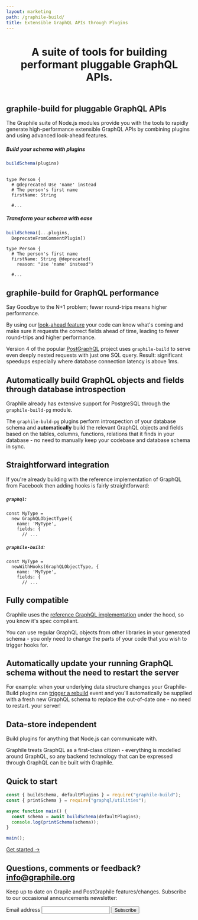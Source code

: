 ```yaml
---
layout: marketing
path: /graphile-build/
title: Extensible GraphQL APIs through Plugins
---
```


<!-- **************************************** -->

<header class='hero'>
<div class='hero-block center'>

# A suite of tools for building performant pluggable GraphQL APIs.

</div><!-- /container -->
</header>


<!-- **************************************** -->

<section>
<div class='container center'>

<div class='row'>
<div class='col-xs-12'>
<div class='hero-block'>

## graphile-build for pluggable GraphQL APIs

The Graphile suite of Node.js modules provide you with the tools to rapidly
generate high-performance extensible GraphQL APIs by combining plugins and
using advanced look-ahead features.

</div>
<div class='row'>
<div class='col-lg-6 col-xs-12'>

##### Build your schema with plugins
```js
buildSchema(plugins)
 
```

```graphql{2}
type Person {
  # @deprecated Use 'name' instead
  # The person's first name
  firstName: String

  #...
```

</div><!-- /col-6 -->
<div class='col-lg-6 col-xs-12'>

##### Transform your schema with ease
```js
buildSchema([...plugins,
  DeprecateFromCommentPlugin])
```

```graphql{3-4}
type Person {
  # The person's first name
  firstName: String @deprecated(
    reason: "Use 'name' instead")

  #...
```

</div>
</div>
</div>
</section>

<!-- **************************************** -->

<section>
<div class='container center'>
<div class='row'>
<div class='col-xs-12'>
<div class='hero-block'>

## graphile-build for GraphQL performance

Say Goodbye to the N+1 problem; fewer round-trips means higher performance.

By using our [look-ahead feature](/graphile-build/look-ahead/) your code can
know what's coming and make sure it requests the correct fields ahead of time,
leading to fewer round-trips and higher performance.

Version 4 of the popular
[PostGraphQL](https://github.com/postgraphql/postgraphql) project uses `graphile-build`
to serve even deeply nested requests with just one SQL query. Result: significant
speedups especially where database connection latency is above 1ms.

</div>
</div><!-- /col-xs-12 -->

</div><!-- /row -->
</div><!-- /container -->
</section>

<!-- **************************************** -->

<section>
<div class='container center'>
<div class='row'>
<div class='col-xs-12'>
<div class='hero-block'>

## Automatically build GraphQL objects and fields through database introspection

Graphile already has extensive support for PostgreSQL through the
`graphile-build-pg` module.

The `graphile-buld-pg` plugins perform introspection of your
database schema and **automatically** build the relevant GraphQL objects and fields
based on the tables, columns, functions, relations that it finds in your
database - no need to manually keep your codebase and database schema in sync.

</div>
</div>

</div><!-- /row -->
</div><!-- /container -->
</section>


<!-- **************************************** -->

<section>
<div class='container center'>
<div class='row'>
<div class='col-xs-12'>
<div class='hero-block'>

## Straightforward integration

If you're already building with the reference implementation of GraphQL from
Facebook then adding hooks is fairly straightforward:

</div>
<div class='container center'>
<div class='row'>

<div class='col-xs-12 col-lg-6'>

##### `graphql`:

```js{2}
const MyType =
  new GraphQLObjectType({
    name: 'MyType',
    fields: {
      // ...
```

</div><!-- /col-6 -->
<div class='col-xs-12 col-lg-6'>

##### `graphile-build`:

```js{2}
const MyType =
  newWithHooks(GraphQLObjectType, {
    name: 'MyType',
    fields: {
      // ...
```

</div><!-- /col-6 -->

</div><!-- /row -->
</div><!-- /container -->
</section>



<!-- **************************************** -->

<section>
<div class='container center'>
<div class='row'>
<div class='col-xs-12'>
<div class='hero-block'>

## Fully compatible

Graphile uses the <a href="http://graphql.org/graphql-js/">reference GraphQL implementation</a>
under the hood, so you know it's spec compliant.

You can use regular GraphQL objects from other libraries in your generated
schema - you only need to change the parts of your code that you wish to trigger hooks for.

</div>
</div>
</div><!-- /row -->
</div><!-- /container -->
</section>

<!-- **************************************** -->

<section>
<div class='container center'>
<div class='row'>
<div class='col-xs-12'>
<div class='hero-block'>

## Automatically update your running GraphQL schema without the need to restart the server

For example: when your underlying data structure changes your Graphile-Build
plugins can [trigger a rebuild](/graphile-build/schema-builder/#plugin-methods) event and you'll automatically be supplied with a
fresh new GraphQL schema to replace the out-of-date one - no need to restart.
your server!

</div>
</div><!-- /col-9 -->

</div><!-- /row -->
</div><!-- /container -->
</section>



<!-- **************************************** -->

<section>
<div class='container center'>
<div class='row'>
<div class='col-xs-12'>
<div class='hero-block'>

## Data-store independent

Build plugins for anything that Node.js can communicate with.

Graphile treats GraphQL as a first-class citizen - everything is modelled around
GraphQL, so any backend technology that can be expressed through GraphQL can be
built with Graphile.

</div>
</div>

</div><!-- /row -->
</div><!-- /container -->
</section>

<!-- **************************************** -->

<section>
<div class='container center'>
<div class='row justify-content-center'>
<div class='text-center col-xs-12'>
<div class='hero-block'>

## Quick to start

</div>


```js
const { buildSchema, defaultPlugins } = require("graphile-build");
const { printSchema } = require("graphql/utilities");

async function main() {
  const schema = await buildSchema(defaultPlugins);
  console.log(printSchema(schema));
}

main();
```

<div class='d-flex justify-content-center'>
<a class='btn btn-primary btn-lg' href='/graphile-build/getting-started/'>Get started &rarr;</a>
</div>

</div><!-- /col-xs-12 -->
</div><!-- /container -->
</section>


<section class='mailinglist'>
<div class='container'>

<div class='row justify-content-center'>
<div class='col-xs-12'>
<div class='hero-block center'>

  ## Questions, comments or feedback? <a href='mailto:info@graphile.org?subject=Graphile%20question%2Fcomment%2Ffeedback%3A'>info@graphile.org</a></h2>

</div>
</div>
</div>

<div class='row justify-content-center'>
<div class='col-xs-12 center'>
<div class='hero-block'>
<div>
<form action="//graphile.us16.list-manage.com/subscribe/post?u=d103f710cf00a9273b55e8e9b&amp;id=c3a9eb5c4e" method="post"
id="mc-embedded-subscribe-form" name="mc-embedded-subscribe-form" class="validate" target="_blank" novalidate>
  <div id="mc_embed_signup_scroll center hero-block">
    <p>Keep up to date on Grapile and PostGraphile features/changes.
    Subscribe to our occasional announcements newsletter:</p>
    <div class="mc-field-group form-inline justify-content-center">
      <div class='form-group'>
        <label for="mce-EMAIL">Email address</label>
        <input
          autocapitalize="off"
          autocomplete="off"
          autocorrect="off"
          class="required email signup-field form-control mx-sm-3"
          id="mce-EMAIL"
          name="EMAIL"
          spellcheck="false"
          type="email"
          value=""
        />
        <!-- real people should not fill this in and expect good things - do not remove this or risk form bot signups-->
        <div style="position: absolute; left: -5000px;" aria-hidden="true"><input type="text" name="b_d103f710cf00a9273b55e8e9b_c3a9eb5c4e" tabindex="-1" value=""></div>
        <input
          class="button btn btn-primary signup-button"
          id="mc-embedded-subscribe"
          name="subscribe"
          type="submit"
          value="Subscribe"
        />
        </div>
      </div>
      <div id="mce-responses" class="clear">
        <div class="response" id="mce-error-response" style="display:none"></div>
        <div class="response" id="mce-success-response" style="display:none"></div>
      </div>
    </div>
  </div>
</form>
</div>
<!--End mc_embed_signup-->
</div>
</div>
</div>

</div>
</section>

<!-- **************************************** -->
